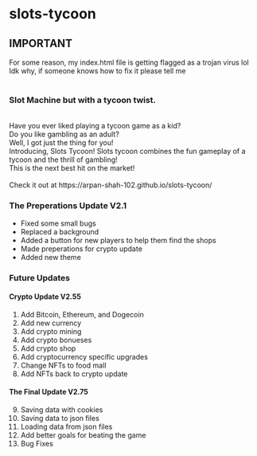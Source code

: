 # slots-tycoon
## IMPORTANT
For some reason, my index.html file is getting flagged as a trojan virus lol <br/>
Idk why, if someone knows how to fix it please tell me <br/>
<br/>
### Slot Machine but with a tycoon twist.
<br/>
Have you ever liked playing a tycoon game as a kid? <br/>
Do you like gambling as an adult? <br/>
Well, I got just the thing for you! <br/>
Introducing, Slots Tycoon! Slots tycoon combines the fun gameplay of a tycoon and the thrill of gambling! <br/>
This is the next best hit on the market! <br/>
<br/>
Check it out at https://arpan-shah-102.github.io/slots-tycoon/ <br/>

### The Preperations Update V2.1
- Fixed some small bugs <br/>
- Replaced a background <br/>
- Added a button for new players to help them find the shops <br/>
- Made preperations for crypto update <br/>
- Added new theme <br/>

### Future Updates
#### Crypto Update V2.55
1. Add Bitcoin, Ethereum, and Dogecoin
2. Add new currency
3. Add crypto mining
4. Add crypto bonueses
5. Add crypto shop
6. Add cryptocurrency specific upgrades
7. Change NFTs to food mall
8. Add NFTs back to crypto update

#### The Final Update V2.75
9. Saving data with cookies
10. Saving data to json files
11. Loading data from json files
12. Add better goals for beating the game
13. Bug Fixes